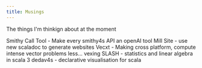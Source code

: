 ```yaml
---
title: Musings
---
```

The things I'm thinkign about at the moment

Smithy Call Tool - Make every smithy4s API an openAI tool
Mill Site - use new scaladoc to generate websites
Vecxt - Making cross platform, compute intense vector problems less... vexing
SLASH - statistics and linear algebra in scala 3
dedav4s - declarative visualisation for scala


